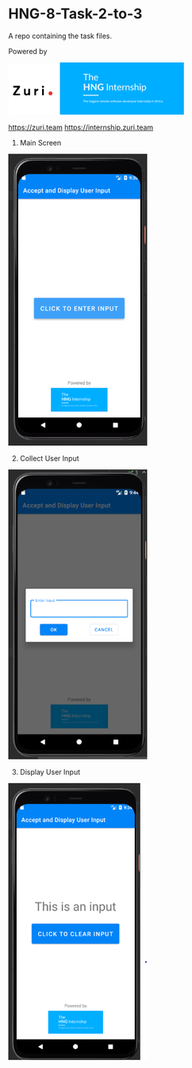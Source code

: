 # HNG-8-Task-2-to-3
A repo containing the task files.

Powered by

<img src="zuri.png" width="100px"/>  <img src="hng.png" width="250px"/>

https://zuri.team   https://internship.zuri.team


1. Main Screen
<img src="User Input App 1.png" width="280px"/>

2. Collect User Input
<img src="User Input App 2.png" width="280px"/>

3. Display User Input
<img src="User Input App 3.png" width="280px"/>
